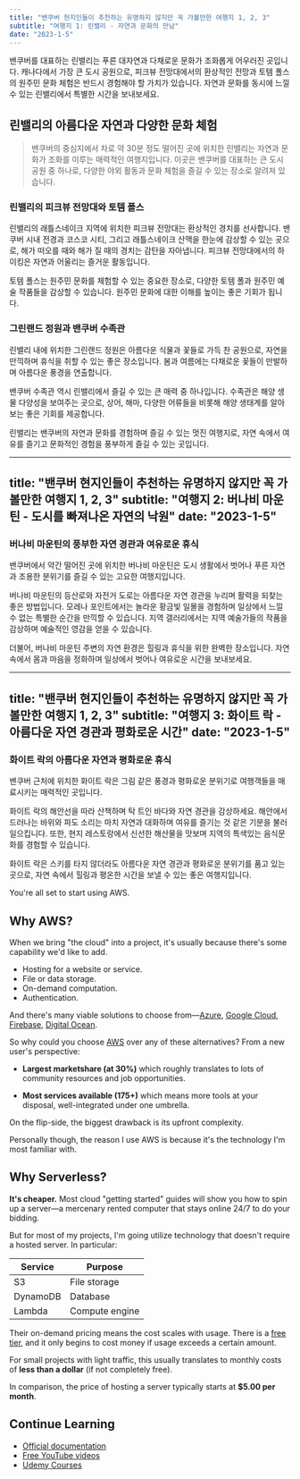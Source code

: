 ```yaml
---
title: "밴쿠버 현지인들이 추천하는 유명하지 않지만 꼭 가볼만한 여행지 1, 2, 3"
subtitle: "여행지 1: 린밸리 - 자연과 문화의 만남"
date: "2023-1-5"
---
```


밴쿠버를 대표하는 린밸리는 푸른 대자연과 다채로운 문화가 조화롭게 어우러진 곳입니다. 캐나다에서 가장 큰 도시 공원으로, 피크뷰 전망대에서의 환상적인 전망과 토템 폴스의 원주민 문화 체험은 반드시 경험해야 할 가치가 있습니다. 자연과 문화를 동시에 느낄 수 있는 린밸리에서 특별한 시간을 보내보세요.

## 린밸리의 아름다운 자연과 다양한 문화 체험

> 밴쿠버의 중심지에서 차로 약 30분 정도 떨어진 곳에 위치한 린밸리는 자연과 문화가 조화를 이루는 매력적인 여행지입니다. 이곳은 밴쿠버를 대표하는 큰 도시 공원 중 하나로, 다양한 야외 활동과 문화 체험을 즐길 수 있는 장소로 알려져 있습니다.

### 린밸리의 피크뷰 전망대와 토템 폴스

린밸리의 래틀스네이크 지역에 위치한 피크뷰 전망대는 환상적인 경치를 선사합니다. 밴쿠버 시내 전경과 코스코 시티, 그리고 래틀스네이크 산맥을 한눈에 감상할 수 있는 곳으로, 해가 떠오를 때와 해가 질 때의 경치는 감탄을 자아냅니다. 피크뷰 전망대에서의 하이킹은 자연과 어울리는 즐거운 활동입니다.

토템 폴스는 원주민 문화를 체험할 수 있는 중요한 장소로, 다양한 토템 폴과 원주민 예술 작품들을 감상할 수 있습니다. 원주민 문화에 대한 이해를 높이는 좋은 기회가 됩니다.

### 그린랜드 정원과 밴쿠버 수족관

린밸리 내에 위치한 그린랜드 정원은 아름다운 식물과 꽃들로 가득 찬 공원으로, 자연을 만끽하며 휴식을 취할 수 있는 좋은 장소입니다. 봄과 여름에는 다채로운 꽃들이 만발하며 아름다운 풍경을 연출합니다.

밴쿠버 수족관 역시 린밸리에서 즐길 수 있는 큰 매력 중 하나입니다. 수족관은 해양 생물 다양성을 보여주는 곳으로, 상어, 해마, 다양한 어류들을 비롯해 해양 생태계를 알아보는 좋은 기회를 제공합니다.

린밸리는 밴쿠버의 자연과 문화를 경험하며 즐길 수 있는 멋진 여행지로, 자연 속에서 여유를 즐기고 문화적인 경험을 풍부하게 즐길 수 있는 곳입니다.

---
title: "밴쿠버 현지인들이 추천하는 유명하지 않지만 꼭 가볼만한 여행지 1, 2, 3"
subtitle: "여행지 2: 버나비 마운틴 - 도시를 빠져나온 자연의 낙원"
date: "2023-1-5"
---

### 버나비 마운틴의 풍부한 자연 경관과 여유로운 휴식

밴쿠버에서 약간 떨어진 곳에 위치한 버나비 마운틴은 도시 생활에서 벗어나 푸른 자연과 조용한 분위기를 즐길 수 있는 고요한 여행지입니다.

버나비 마운틴의 등산로와 자전거 도로는 아름다운 자연 경관을 누리며 활력을 되찾는 좋은 방법입니다. 모레나 포인트에서는 놀라운 황금빛 일몰을 경험하며 일상에서 느낄 수 없는 특별한 순간을 만끽할 수 있습니다. 지역 갤러리에서는 지역 예술가들의 작품을 감상하며 예술적인 영감을 얻을 수 있습니다.

더불어, 버나비 마운틴 주변의 자연 환경은 힐링과 휴식을 위한 완벽한 장소입니다. 자연 속에서 몸과 마음을 정화하며 일상에서 벗어나 여유로운 시간을 보내보세요.



---
title: "밴쿠버 현지인들이 추천하는 유명하지 않지만 꼭 가볼만한 여행지 1, 2, 3"
subtitle: "여행지 3: 화이트 락 - 아름다운 자연 경관과 평화로운 시간"
date: "2023-1-5"
---

### 화이트 락의 아름다운 자연과 평화로운 휴식

밴쿠버 근처에 위치한 화이트 락은 그림 같은 풍경과 평화로운 분위기로 여행객들을 매료시키는 매력적인 곳입니다.

화이트 락의 해안선을 따라 산책하며 탁 트인 바다와 자연 경관을 감상하세요. 해안에서 드러나는 바위와 파도 소리는 마치 자연과 대화하며 여유를 즐기는 것 같은 기분을 불러일으킵니다. 또한, 현지 레스토랑에서 신선한 해산물을 맛보며 지역의 특색있는 음식문화를 경험할 수 있습니다.

화이트 락은 스키를 타지 않더라도 아름다운 자연 경관과 평화로운 분위기를 품고 있는 곳으로, 자연 속에서 힐링과 평온한 시간을 보낼 수 있는 좋은 여행지입니다.

You're all set to start using AWS.

## Why AWS?

When we bring "the cloud" into a project, it's usually because there's some capability we'd like to add.

* Hosting for a website or service.
* File or data storage.
* On-demand computation.
* Authentication.

And there's many viable solutions to choose from—[Azure](https://azure.microsoft.com/en-au/), [Google Cloud](https://cloud.google.com), [Firebase](https://firebase.google.com), [Digital Ocean](https://try.digitalocean.com).

So why could you choose [AWS](https://aws.amazon.com/what-is-aws/) over any of these alternatives? From a new user's perspective:

* **Largest marketshare (at 30%)** which roughly translates to lots of community resources and job opportunities.

* **Most services available (175+)** which means more tools at your disposal, well-integrated under one umbrella.

On the flip-side, the biggest drawback is its upfront complexity.

Personally though, the reason I use AWS is because it's the technology I'm most familiar with.


## Why Serverless?

**It's cheaper.** Most cloud "getting started" guides will show you how to spin up a server—a mercenary rented computer that stays online  24/7 to do your bidding.

But for most of my projects, I'm going utilize technology that doesn't require a hosted server. In particular:

| Service | Purpose |
| --- | --- |
| S3 | File storage |
| DynamoDB | Database |
| Lambda | Compute engine |

Their on-demand pricing means the cost scales with usage. There is a [free tier](https://aws.amazon.com/free/?all-free-tier.sort-by=item.additionalFields.SortRank&all-free-tier.sort-order=asc), and it only begins to cost money if usage exceeds a certain amount.

For small projects with light traffic, this usually translates to monthly costs of **less than a dollar** (if not completely free).

In comparison, the price of hosting a server typically starts at **$5.00 per month**.

## Continue Learning

* [Official documentation](https://aws.amazon.com/getting-started/)
* [Free YouTube videos](https://www.youtube.com/watch?v=ubCNZRNjhyo)
* [Udemy Courses](https://www.udemy.com/course/aws-certified-developer-associate/)
